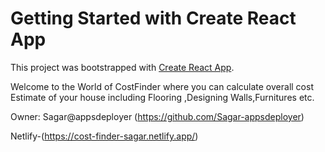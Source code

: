 # Getting Started with Create React App

This project was bootstrapped with [Create React App](https://github.com/facebook/create-react-app).


Welcome to the World of CostFinder where you can calculate overall cost Estimate of your house including Flooring ,Designing Walls,Furnitures etc.

Owner: Sagar@appsdeployer (https://github.com/Sagar-appsdeployer)

Netlify-(https://cost-finder-sagar.netlify.app/)